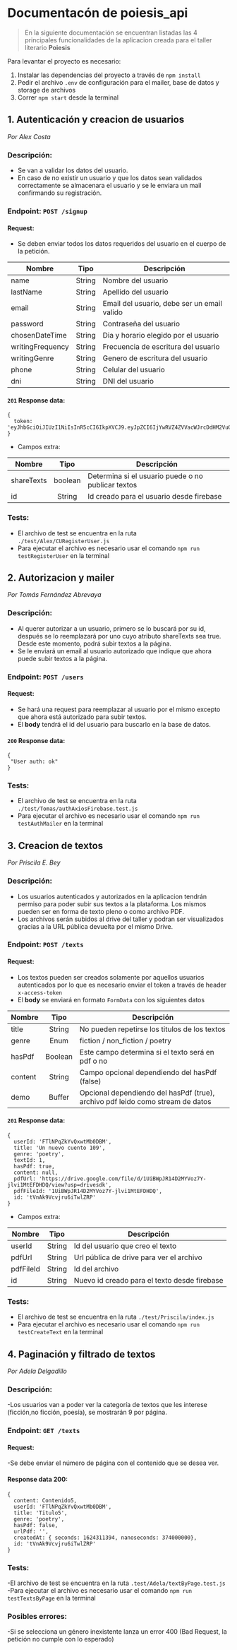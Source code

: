 # Documentacón de poiesis_api

> En la siguiente documentación se encuentran listadas las 4 principales funcionalidades de la aplicacion creada para el taller literario **Poiesis**

Para levantar el proyecto es necesario:
1. Instalar las dependencias del proyecto a través de `npm install`
2. Pedir el archivo `.env` de configuración para el mailer, base de datos y storage de archivos
3. Correr `npm start` desde la terminal

## 1. Autenticación y creacion de usuarios
*Por Alex Costa*

### Descripción:

- Se van a validar los datos del usuario.
- En caso de no existir un usuario y que los datos sean validados correctamente se almacenara el usuario y se le enviara un mail confirmando su registración.

### Endpoint: `POST /signup`

#### Request:
- Se deben enviar todos los datos requeridos del usuario en el cuerpo de la petición.

| Nombre   |  Tipo  | Descripción                    |
| -------- | :----: | ------------------------------ |
| name     |  String   | Nombre del usuario |
| lastName     |  String   | Apellido del usuario |
| email     |  String   | Email del usuario, debe ser un email valido |
| password   | String | Contraseña del usuario |
| chosenDateTime   | String | Dia y horario elegido por el usuario |
| writingFrequency   | String | Frecuencia de escritura del usuario |
| writingGenre   | String | Genero de escritura del usuario |
| phone   | String | Celular del usuario |
| dni   | String | DNI del usuario |

#### `201` Response data:

```
{
  token: 'eyJhbGciOiJIUzI1NiIsInR5cCI6IkpXVCJ9.eyJpZCI6IjYwRVZ4ZVVacWJrcDdHM2VuQ0tjIiwiaWF0IjoxNjI0Mjg2NjI4fQ.NE06_k9FMVCJvp2bmcCu7tsvBO5YKTmoQwnJa4Rz1qQ'    
}
```
- Campos extra:

| Nombre   |  Tipo  | Descripción                    |
| -------- | :----: | ------------------------------ |
| shareTexts     |  boolean   | Determina si el usuario puede o no publicar textos |
| id     |  String   | Id creado para el usuario desde firebase |

### Tests: 
- El archivo de test se encuentra en la ruta `./test/Alex/CURegisterUser.js`
- Para ejecutar el archivo es necesario usar el comando `npm run testRegisterUser` en la terminal


## 2. Autorizacion y mailer
*Por Tomás Fernández Abrevaya*

### Descripción:

- Al querer autorizar a un usuario, primero se lo buscará por su id, después se lo reemplazará por uno cuyo atributo shareTexts sea true. Desde este momento, podrá subir textos a la página.
- Se le enviará un email al usuario autorizado que indique que ahora puede subir textos a la página.

### Endpoint: `POST /users`

#### Request:
- Se hará una request para reemplazar al usuario por el mismo excepto que ahora está autorizado para subir textos.
- El **body** tendrá el id del usuario para buscarlo en la base de datos.

#### `200` Response data:

```
{
 "User auth: ok"
}
```

### Tests: 
- El archivo de test se encuentra en la ruta `./test/Tomas/authAxiosFirebase.test.js`
- Para ejecutar el archivo es necesario usar el comando `npm run testAuthMailer` en la terminal


## 3. Creacion de textos
*Por Priscila E. Bey*

### Descripción:

- Los usuarios autenticados y autorizados en la aplicacion tendrán permiso para poder subir sus textos a la plataforma. Los mismos pueden ser en forma de texto pleno o como archivo PDF. 
- Los archivos serán subidos al drive del taller y podran ser visualizados gracias a la URL pública devuelta por el mismo Drive.

### Endpoint: `POST /texts`

#### Request:
- Los textos pueden ser creados solamente por aquellos usuarios autenticados por lo que es necesario enviar el token a través de header `x-access-token`
- El **body** se enviará en formato `FormData` con los siguientes datos

| Nombre   |  Tipo  | Descripción                    |
| -------- | :----: | ------------------------------ |
| title     |  String   | No pueden repetirse los titulos de los textos |
| genre   | Enum | fiction / non_fiction / poetry |
| hasPdf | Boolean | Este campo determina si el texto será en pdf o no|
| content     |  String   | Campo opcional dependiendo del hasPdf (false) |
| demo      | Buffer | Opcional dependiendo del hasPdf (true), archivo pdf leido como stream de datos |

#### `201` Response data:

```
{
  userId: 'FTlNPqZkYvQxwtMb0DBM',
  title: 'Un nuevo cuento 109',
  genre: 'poetry',
  textId: 1,
  hasPdf: true,
  content: null,
  pdfUrl: 'https://drive.google.com/file/d/1UiBWpJR14D2MYVoz7Y-jlvi1MtEFDHDQ/view?usp=drivesdk',
  pdfFileId: '1UiBWpJR14D2MYVoz7Y-jlvi1MtEFDHDQ',
  id: 'tVnAk9Vcvjru6iTwlZRP'
}
```
- Campos extra:

| Nombre   |  Tipo  | Descripción                    |
| -------- | :----: | ------------------------------ |
| userId     |  String   | Id del usuario que creo el texto |
| pdfUrl   | String | Url pública de drive para ver el archivo |
| pdfFileId | String | Id del archivo |
| id     |  String   | Nuevo id creado para el texto desde firebase |

### Tests: 
- El archivo de test se encuentra en la ruta `./test/Priscila/index.js`
- Para ejecutar el archivo es necesario usar el comando `npm run testCreateText` en la terminal


## 4. Paginación y filtrado de textos
*Por Adela Delgadillo*

### Descripción:

-Los usuarios van a poder ver la categoría de textos que les interese (ficción,no ficción, poesía), se mostrarán 9 por página.

### Endpoint: `GET /texts`

#### Request:
-Se debe enviar el número de página con el contenido que se desea ver.

#### Response data 200:

```
{  
  content: Contenido5,
  userId: 'FTlNPqZkYvQxwtMb0DBM',
  title: 'Titulo5',
  genre: 'poetry',
  hasPdf: false,
  urlPdf: '',
  createdAt: { seconds: 1624311394, nanoseconds: 374000000},
  id: 'tVnAk9Vcvjru6iTwlZRP'
}
```
### Tests: 

-El archivo de test se encuentra en la ruta `.test/Adela/textByPage.test.js`
-Para ejecutar el archivo es necesario usar el comando `npm run testTextsByPage` en la terminal

### Posibles errores: 
-Si se selecciona un género inexistente lanza un error 400 (Bad Request, la petición no cumple con lo esperado)
